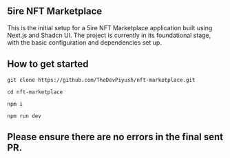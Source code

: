 ## 5ire NFT Marketplace

This is the initial setup for a 5ire NFT Marketplace application built using Next.js and Shadcn UI. The project is currently in its foundational stage, with the basic configuration and dependencies set up.

## How to get started

```
git clone https://github.com/TheDevPiyush/nft-marketplace.git
```
```
cd nft-marketplace
```
```
npm i
```
```
npm run dev
```

## Please ensure there are no errors in the final sent PR.
